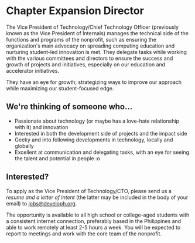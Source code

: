 # Chapter Expansion Director

The Vice President of Technology/Chief Technology Officer (previously known as the Vice President of Internals) manages the technical side of the functions and programs of the nonprofit, such as ensuring the organization's main advocacy on spreading computing education and nurturing student-led innovation is met. They delegate tasks while working with the various committees and directors to ensure the success and growth of projects and initiatives, especially on our education and accelerator initiatives. 

They have an eye for growth, strategizing ways to improve our approach while maximizing our student-focused edge. 

## We're thinking of someone who...
* Passionate about technology (or maybe has a love-hate relationship with it) and innovation
* Interested in both the development side of projects and the impact side
* Geeky and into following developments in technology, locally and globally
* Excellent at communication and delegating tasks, with an eye for seeing the talent and potential in people :o


## Interested?
To apply as the Vice President of Technology/CTO, please send us a *resume and a letter of intent* (the latter may be included in the body of your email) to jobs@developh.org.

The opportunity is available to all high school or college-aged students with a consistent internet connection, preferably based in the Philippines and able to work remotely at least 2-5 hours a week. You will be expected to report to meetings and work with the core team of the nonprofit. 